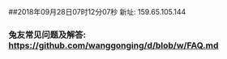 ##2018年09月28日07时12分07秒 新址: 159.65.105.144
### 兔友常见问题及解答: https://github.com/wanggonging/d/blob/w/FAQ.md
